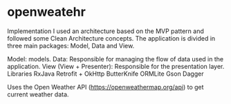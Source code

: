 # openweatehr
Implementation
I used an architecture based on the MVP pattern and followed some Clean Architecture concepts. The application is divided in three main packages: Model, Data and View.

Model:  models.
Data: Responsible for managing the flow of data used in the application.
View (View + Presenter): Responsible for the presentation layer.
Libraries
RxJava
Retrofit + OkHttp
ButterKnife
ORMLite
Gson
Dagger


Uses the Open Weather API (https://openweathermap.org/api) to get current
weather data.
